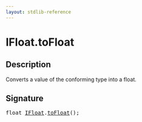 ```yaml
---
layout: stdlib-reference
---
```


# IFloat\.toFloat

## Description

Converts a value of the conforming type into a <span class='code'><span class="code_keyword">float</span></span>.




## Signature 

<pre>
<span class="code_keyword">float</span> <a href="/stdlib-reference/interfaces/ifloat-01/index" class="code_type">IFloat</a>.<a href="/stdlib-reference/interfaces/ifloat-01/tofloat-2">toFloat</a>();

</pre>

